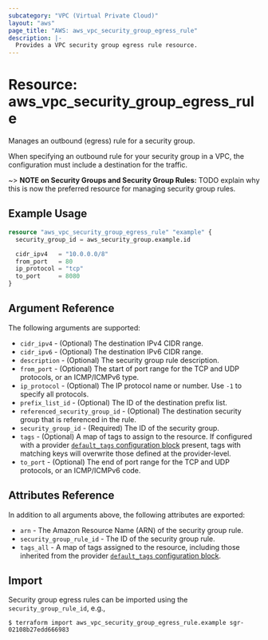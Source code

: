 ```yaml
---
subcategory: "VPC (Virtual Private Cloud)"
layout: "aws"
page_title: "AWS: aws_vpc_security_group_egress_rule"
description: |-
  Provides a VPC security group egress rule resource.
---
```


# Resource: aws_vpc_security_group_egress_rule

Manages an outbound (egress) rule for a security group.

When specifying an outbound rule for your security group in a VPC, the configuration must include a destination for the traffic.

~> **NOTE on Security Groups and Security Group Rules:** TODO explain why this is now the preferred resource for managing security group rules.

## Example Usage

```terraform
resource "aws_vpc_security_group_egress_rule" "example" {
  security_group_id = aws_security_group.example.id

  cidr_ipv4   = "10.0.0.0/8"
  from_port   = 80
  ip_protocol = "tcp"
  to_port     = 8080
}
```

## Argument Reference

The following arguments are supported:

* `cidr_ipv4` - (Optional) The destination IPv4 CIDR range.
* `cidr_ipv6` - (Optional) The destination IPv6 CIDR range.
* `description` - (Optional) The security group rule description.
* `from_port` - (Optional) The start of port range for the TCP and UDP protocols, or an ICMP/ICMPv6 type.
* `ip_protocol` - (Optional) The IP protocol name or number. Use `-1` to specify all protocols.
* `prefix_list_id` - (Optional) The ID of the destination prefix list.
* `referenced_security_group_id` - (Optional) The destination security group that is referenced in the rule.
* `security_group_id` - (Required) The ID of the security group.
* `tags` - (Optional) A map of tags to assign to the resource. If configured with a provider [`default_tags` configuration block](https://registry.terraform.io/providers/hashicorp/aws/latest/docs#default_tags-configuration-block) present, tags with matching keys will overwrite those defined at the provider-level.
* `to_port` - (Optional) The end of port range for the TCP and UDP protocols, or an ICMP/ICMPv6 code.

## Attributes Reference

In addition to all arguments above, the following attributes are exported:

* `arn` - The Amazon Resource Name (ARN) of the security group rule.
* `security_group_rule_id` - The ID of the security group rule.
* `tags_all` - A map of tags assigned to the resource, including those inherited from the provider [`default_tags` configuration block](https://registry.terraform.io/providers/hashicorp/aws/latest/docs#default_tags-configuration-block).

## Import

Security group egress rules can be imported using the `security_group_rule_id`, e.g.,

```
$ terraform import aws_vpc_security_group_egress_rule.example sgr-02108b27edd666983
```
